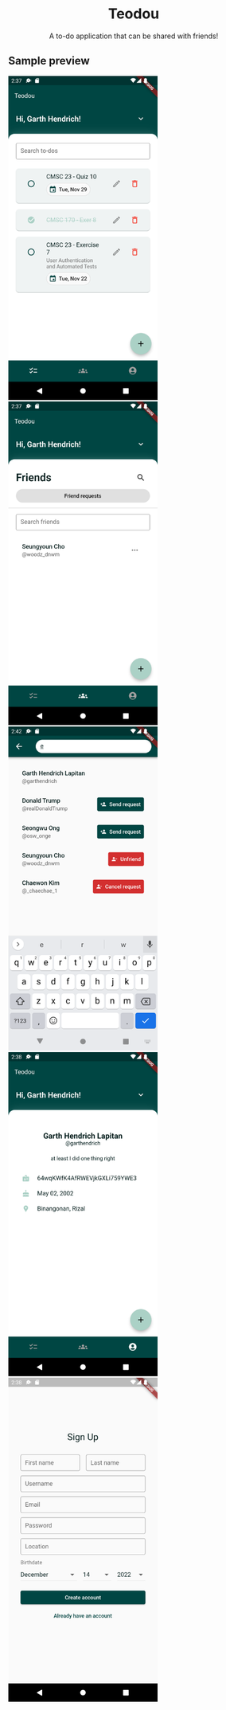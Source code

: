 <div align="center">
  <h1>Teodou</h1>
  <p>A to-do application that can be shared with friends!</p>
</div>

## Sample preview

<img src="docs/images/home.png" width="300px" /> <img src="docs/images/friends.png" width="300px" /> <img src="docs/images/search.png" width="300px" /> <img src="docs/images/profile.png" width="300px" /> <img src="docs/images/sign_up.png" width="300px" />
